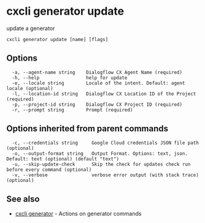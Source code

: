 # cxcli generator update

update a generator

```
cxcli generator update [name] [flags]
```

## Options

```
  -a, --agent-name string    Dialogflow CX Agent Name (required)
  -h, --help                 help for update
  -e, --locale string        Locale of the intent. Default: agent locale (optional)
  -l, --location-id string   Dialogflow CX Location ID of the Project (required)
  -p, --project-id string    Dialogflow CX Project ID (required)
  -r, --prompt string        Prompt (required)
```

## Options inherited from parent commands

```
  -c, --credentials string     Google Cloud credentials JSON file path (optional)
  -o, --output-format string   Output Format. Options: text, json. Default: text (optional) (default "text")
  -u, --skip-update-check      Skip the check for updates check run before every command (optional)
  -v, --verbose                verbose error output (with stack trace) (optional)
```

## See also

* [cxcli generator](/cmd/cxcli_generator/)	 - Actions on generator commands

